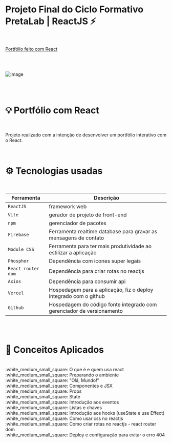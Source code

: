 
# Projeto Final do Ciclo Formativo PretaLab | ReactJS ⚡     

<br />

[Portfólio feito com React](https://projeto-final-pretalab-git-master-bellacristsantos.vercel.app/)

<br />
<br />

![image](https://github.com/bellacristsantos/projeto-final-pretalab/blob/master/src/assets/portfolio-image.png)

<br />
<br />

# :bulb: Portfólio com React
<br />


Projeto realizado com a intenção de desenvolver um portfólio interativo com o React.

<br />


# :gear: Tecnologias usadas
<br />

| Ferramenta | Descrição |
| --- | --- |
| `ReactJS` | framework web|
| `Vite` | gerador de projeto de front-end|
| `npm` | gerenciador de pacotes|
| `Firebase` | Ferramenta realtime database para gravar as mensagens de contato|
| `Module CSS` | Ferramenta para ter mais produtividade ao estilizar a aplicação|
| `Phosphor` | Dependência com icones super legais|
| `React router dom` | Dependência para criar rotas no reactjs|
| `Axios` | Dependência para consumir api|
| `Vercel` | Hospedagem para a aplicação, fiz o deploy integrado com o github|
| `Github` | Hospedagem do código fonte integrado com gerenciador de versionamento|


<br />
<br />

# :round_pushpin: Conceitos Aplicados
<br />
:white_medium_small_square:  O que é e quem usa react <br />
:white_medium_small_square:  Preparando o ambiente <br />
:white_medium_small_square:  "Olá, Mundo!" <br />
:white_medium_small_square:  Componentes e JSX <br />
:white_medium_small_square:  Props <br />
:white_medium_small_square:  State <br />
:white_medium_small_square:  Introdução aos eventos <br />
:white_medium_small_square:  Listas e chaves <br />
:white_medium_small_square:  Introdução aos hooks (useState e use Effect) <br />
:white_medium_small_square:  Como usar css no reactjs <br />
:white_medium_small_square:  Como criar rotas no reactjs - react router dom <br />
:white_medium_small_square:  Deploy e configuração para evitar o erro 404<br />

<br />
<br />

